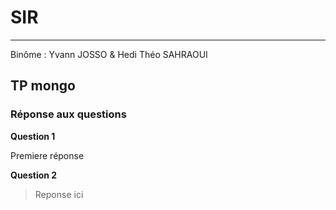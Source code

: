 # SIR
------------------
Binôme : Yvann JOSSO & Hedi Théo SAHRAOUI

## TP mongo

### Réponse aux questions

**Question 1**

Premiere réponse


**Question 2**

> Reponse ici

